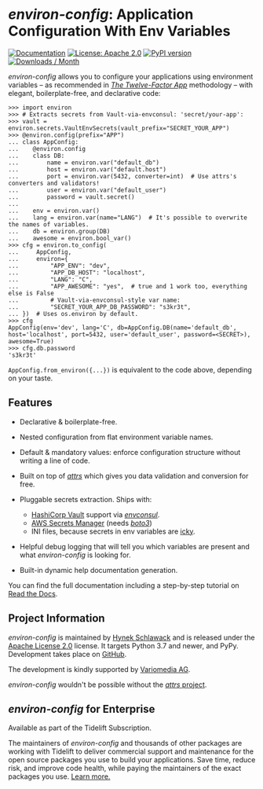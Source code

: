# *environ-config*: Application Configuration With Env Variables

[![Documentation](https://img.shields.io/badge/Docs-Read%20The%20Docs-black)](https://environ-config.readthedocs.io/)
[![License: Apache 2.0](https://img.shields.io/badge/license-Apache--2.0-C06524)](https://github.com/hynek/environ-config/blob/main/LICENSE)
[![PyPI version](https://img.shields.io/pypi/v/environ-config)](https://pypi.org/project/environ-config/)
[![Downloads / Month](https://static.pepy.tech/personalized-badge/environ-config?period=month&units=international_system&left_color=grey&right_color=blue&left_text=Downloads%20/%20Month)](https://pepy.tech/project/environ-config)

<!-- teaser-begin -->

*environ-config* allows you to configure your applications using environment variables – as recommended in [*The Twelve-Factor App*](https://12factor.net/config) methodology – with elegant, boilerplate-free, and declarative code:

```pycon
>>> import environ
>>> # Extracts secrets from Vault-via-envconsul: 'secret/your-app':
>>> vault = environ.secrets.VaultEnvSecrets(vault_prefix="SECRET_YOUR_APP")
>>> @environ.config(prefix="APP")
... class AppConfig:
...    @environ.config
...    class DB:
...        name = environ.var("default_db")
...        host = environ.var("default.host")
...        port = environ.var(5432, converter=int)  # Use attrs's converters and validators!
...        user = environ.var("default_user")
...        password = vault.secret()
...
...    env = environ.var()
...    lang = environ.var(name="LANG")  # It's possible to overwrite the names of variables.
...    db = environ.group(DB)
...    awesome = environ.bool_var()
>>> cfg = environ.to_config(
...     AppConfig,
...     environ={
...         "APP_ENV": "dev",
...         "APP_DB_HOST": "localhost",
...         "LANG": "C",
...         "APP_AWESOME": "yes",  # true and 1 work too, everything else is False
...         # Vault-via-envconsul-style var name:
...         "SECRET_YOUR_APP_DB_PASSWORD": "s3kr3t",
... })  # Uses os.environ by default.
>>> cfg
AppConfig(env='dev', lang='C', db=AppConfig.DB(name='default_db', host='localhost', port=5432, user='default_user', password=<SECRET>), awesome=True)
>>> cfg.db.password
's3kr3t'

```

`AppConfig.from_environ({...})` is equivalent to the code above, depending on your taste.


## Features

- Declarative & boilerplate-free.

- Nested configuration from flat environment variable names.

- Default & mandatory values: enforce configuration structure without writing a line of code.

- Built on top of [*attrs*](https://www.attrs.org/) which gives you data validation and conversion for free.

- Pluggable secrets extraction.
  Ships with:

  - [HashiCorp Vault](https://www.vaultproject.io) support via [*envconsul*](https://github.com/hashicorp/envconsul).
  - [AWS Secrets Manager](https://aws.amazon.com/secrets-manager/) (needs [*boto3*](https://pypi.org/project/boto3/))
  - INI files, because secrets in env variables are [icky](https://blog.diogomonica.com//2017/03/27/why-you-shouldnt-use-env-variables-for-secret-data/).

- Helpful debug logging that will tell you which variables are present and what *environ-config* is looking for.

- Built-in dynamic help documentation generation.

<!-- teaser-end -->

You can find the full documentation including a step-by-step tutorial on [Read the Docs](https://environ-config.readthedocs.io/).


## Project Information

*environ-config* is maintained by [Hynek Schlawack](https://hynek.me/) and is released under the [Apache License 2.0](https://github.com/hynek/environ-config/blob/main/LICENSE) license.
It targets Python 3.7 and newer, and PyPy.
Development takes place on [GitHub](https://github.com/hynek/environ-config).

The development is kindly supported by [Variomedia AG](https://www.variomedia.de/).

*environ-config* wouldn't be possible without the [*attrs* project](https://www.attrs.org).


## *environ-config* for Enterprise

Available as part of the Tidelift Subscription.

The maintainers of *environ-config* and thousands of other packages are working with Tidelift to deliver commercial support and maintenance for the open source packages you use to build your applications. Save time, reduce risk, and improve code health, while paying the maintainers of the exact packages you use. [Learn more.](https://tidelift.com/subscription/pkg/pypi-environ-config?utm_source=pypi-environ-config&utm_medium=pypi)
